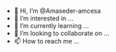 - 👋 Hi, I’m @Amaseder-amcesa
- 👀 I’m interested in ...
- 🌱 I’m currently learning ...
- 💞️ I’m looking to collaborate on ...
- 📫 How to reach me ...

<!---
Amaseder-amcesa/Amaseder-amcesa is a ✨ special ✨ repository because its `README.md` (this file) appears on your GitHub profile.
You can click the Preview link to take a look at your changes.
--->
